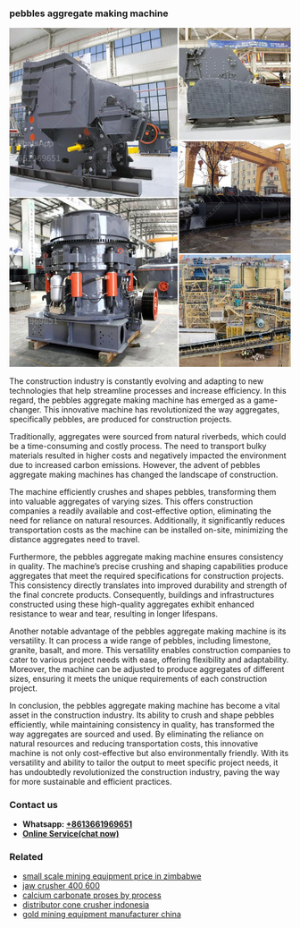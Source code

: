 <h3>pebbles aggregate making machine</h3><img src='1706773469.jpg' alt=''><p>The construction industry is constantly evolving and adapting to new technologies that help streamline processes and increase efficiency. In this regard, the pebbles aggregate making machine has emerged as a game-changer. This innovative machine has revolutionized the way aggregates, specifically pebbles, are produced for construction projects.</p><p>Traditionally, aggregates were sourced from natural riverbeds, which could be a time-consuming and costly process. The need to transport bulky materials resulted in higher costs and negatively impacted the environment due to increased carbon emissions. However, the advent of pebbles aggregate making machines has changed the landscape of construction.</p><p>The machine efficiently crushes and shapes pebbles, transforming them into valuable aggregates of varying sizes. This offers construction companies a readily available and cost-effective option, eliminating the need for reliance on natural resources. Additionally, it significantly reduces transportation costs as the machine can be installed on-site, minimizing the distance aggregates need to travel.</p><p>Furthermore, the pebbles aggregate making machine ensures consistency in quality. The machine’s precise crushing and shaping capabilities produce aggregates that meet the required specifications for construction projects. This consistency directly translates into improved durability and strength of the final concrete products. Consequently, buildings and infrastructures constructed using these high-quality aggregates exhibit enhanced resistance to wear and tear, resulting in longer lifespans.</p><p>Another notable advantage of the pebbles aggregate making machine is its versatility. It can process a wide range of pebbles, including limestone, granite, basalt, and more. This versatility enables construction companies to cater to various project needs with ease, offering flexibility and adaptability. Moreover, the machine can be adjusted to produce aggregates of different sizes, ensuring it meets the unique requirements of each construction project.</p><p>In conclusion, the pebbles aggregate making machine has become a vital asset in the construction industry. Its ability to crush and shape pebbles efficiently, while maintaining consistency in quality, has transformed the way aggregates are sourced and used. By eliminating the reliance on natural resources and reducing transportation costs, this innovative machine is not only cost-effective but also environmentally friendly. With its versatility and ability to tailor the output to meet specific project needs, it has undoubtedly revolutionized the construction industry, paving the way for more sustainable and efficient practices.</p><h3>Contact us</h3><ul><li><strong>Whatsapp:&nbsp;<a href="https://wa.me/8613661969651">+8613661969651</a></strong></li><li><a href="https://swt.shibang-china.com/?git&amp;zhl&amp;pebbles aggregate making machine"><strong>Online Service(chat now)</strong></a></li></ul><h3>Related</h3><ul><li><a href='small scale mining equipment price in zimbabwe.md'>small scale mining equipment price in zimbabwe</a></li><li><a href='jaw crusher 400 600.md'>jaw crusher 400 600</a></li><li><a href='calcium carbonate proses by process.md'>calcium carbonate proses by process</a></li><li><a href='distributor cone crusher indonesia.md'>distributor cone crusher indonesia</a></li><li><a href='gold mining equipment manufacturer china.md'>gold mining equipment manufacturer china</a></li></ul>